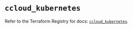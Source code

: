 # `ccloud_kubernetes`

Refer to the Terraform Registry for docs: [`ccloud_kubernetes`](https://registry.terraform.io/providers/sap-cloud-infrastructure/sci/2.2.1/docs/resources/ccloud_kubernetes).
